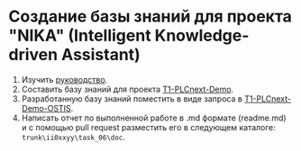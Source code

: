 # Создание базы знаний для проекта **"NIKA"** (Intelligent Knowledge-driven Assistant) #

1. Изучить [руководство](https://ostis-apps.github.io/nika/).
2. Составить базу знаний для проекта [T1-PLCnext-Demo](https://github.com/savushkin-r-d/T1-PLCnext-Demo).
3. Разработанную базу знаний поместить в виде запроса в [T1-PLCnext-Demo-OSTIS](https://github.com/savushkin-r-d/T1-PLCnext-Demo-OSTIS).
4. Написать отчет по выполненной работе в .md формате (readme.md) и с помощью pull request разместить его в следующем каталоге: ``trunk\ii0xxyy\task_06\doc``.
